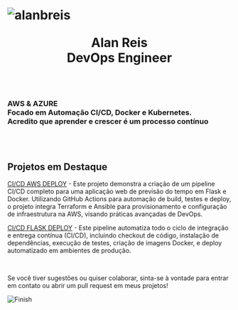 <h1 align="center"><p align="left"> 
  <img src="https://komarev.com/ghpvc/?username=alanbreis&label=Profile%20views&color=0e75b6&style=flat" alt="alanbreis" /> 
</p>Alan Reis <br> DevOps Engineer</h1>

<br><br>


<h3 align="left"> 
  AWS & AZURE <br>
  Focado em Automação CI/CD, Docker e Kubernetes. <br>
  Acredito que aprender e crescer é um processo contínuo
</h3>
<br><br>

<h2 align="left">Projetos em Destaque</h2>

<p> <a href="https://github.com/AlanBReis/ci-cd-aws-deploy">CI/CD AWS DEPLOY</a> - Este projeto demonstra a criação de um pipeline CI/CD completo para uma aplicação web de previsão do tempo em Flask e Docker. Utilizando GitHub Actions para automação de build, testes e deploy, o projeto integra Terraform e Ansible para provisionamento e configuração de infraestrutura na AWS, visando práticas avançadas de DevOps.</p>

  
 
  
 <p> <a href="https://github.com/AlanBReis/ci-cd-pipeline-flask-deploy">CI/CD FLASK DEPLOY</a> - Este pipeline automatiza todo o ciclo de integração e entrega contínua (CI/CD), incluindo checkout de código, instalação de dependências, execução de testes, criação de imagens Docker, e deploy automatizado em ambientes de produção.</p>



<br>

<p align="left">
  Se você tiver sugestões ou quiser colaborar, sinta-se à vontade para entrar em contato ou abrir um pull request em meus projetos!
</p>

![Finish](https://github.com/user-attachments/assets/cc615144-f815-481a-b801-20b425c72fa9)







 
  
  

  



